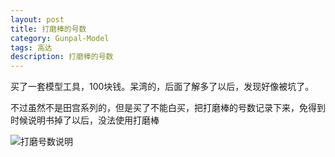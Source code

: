 ```yaml
---
layout: post
title: 打磨棒的号数
category: Gunpal-Model
tags: 高达
description: 打磨棒的号数
---
```


买了一套模型工具，100块钱。呆湾的，后面了解多了以后，发现好像被坑了。

不过虽然不是田宫系列的，但是买了不能白买，把打磨棒的号数记录下来，免得到时候说明书掉了以后，没法使用打磨棒

![打磨号数说明](http://o6jhkqpax.bkt.clouddn.com/%E8%AF%B4%E6%98%8E%E4%B9%A6.jpg)
